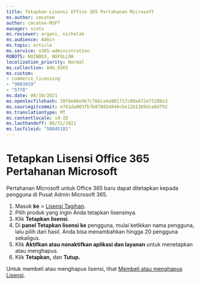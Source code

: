 ```yaml
---
title: Tetapkan Lisensi Office 365 Pertahanan Microsoft
ms.author: cmcatee
author: cmcatee-MSFT
manager: scotv
ms.reviewer: argani, nicholak
ms.audience: Admin
ms.topic: article
ms.service: o365-administration
ROBOTS: NOINDEX, NOFOLLOW
localization_priority: Normal
ms.collection: Adm_O365
ms.custom:
- commerce_licensing
- "9003019"
- "5778"
ms.date: 08/10/2021
ms.openlocfilehash: 39f8e86e9b7c766ca4a901717c00a472e73288a3
ms.sourcegitcommit: e781da003fb7b878854846cbe12b13b9dca8df92
ms.translationtype: MT
ms.contentlocale: id-ID
ms.lasthandoff: 08/31/2021
ms.locfileid: "58845181"
---
```

# <a name="assign-microsoft-defender-for-office-365-licenses"></a>Tetapkan Lisensi Office 365 Pertahanan Microsoft

Pertahanan Microsoft untuk Office 365 baru dapat ditetapkan kepada pengguna di Pusat Admin Microsoft 365.

1. Masuk **ke**  >  [Lisensi Tagihan](https://go.microsoft.com/fwlink/p/?linkid=842264).
2. Pilih produk yang ingin Anda tetapkan lisensinya.
3. Klik **Tetapkan lisensi**.
4. Di **panel Tetapkan lisensi ke**  pengguna, mulai ketikkan nama pengguna, lalu pilih dari hasil. Anda bisa menambahkan hingga 20 pengguna sekaligus.
5. Klik **Aktifkan atau nonaktifkan aplikasi dan layanan**  untuk menetapkan atau menghapus.
6. Klik **Tetapkan,** dan **Tutup.**

Untuk membeli atau menghapus lisensi, lihat [Membeli atau menghapus Lisensi](https://docs.microsoft.com/microsoft-365/commerce/licenses/buy-licenses#buy-or-remove-licenses-for-your-business-subscription).